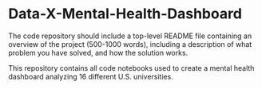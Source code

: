 # Data-X-Mental-Health-Dashboard
The code repository should include a top-level README file containing an overview of the project (500-1000 words), including a description of what problem you have solved, and how the solution works.

This repository contains all code notebooks used to create a mental health dashboard analyzing 16 different U.S. universities.


